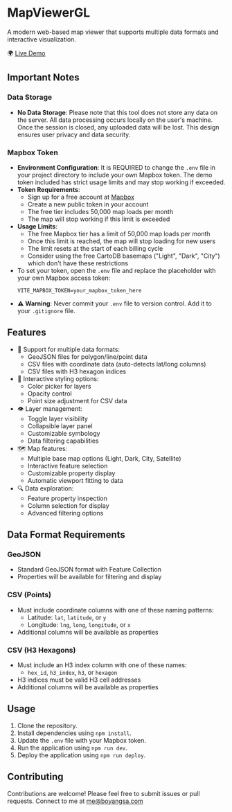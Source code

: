 # MapViewerGL

A modern web-based map viewer that supports multiple data formats and interactive visualization.

🌍 [Live Demo](https://bobsa514.github.io/mapviewer-gl/)

## Important Notes

### Data Storage
- **No Data Storage**: Please note that this tool does not store any data on the server. All data processing occurs locally on the user's machine. Once the session is closed, any uploaded data will be lost. This design ensures user privacy and data security.

### Mapbox Token
- **Environment Configuration**: It is REQUIRED to change the `.env` file in your project directory to include your own Mapbox token. The demo token included has strict usage limits and may stop working if exceeded.
- **Token Requirements**: 
  - Sign up for a free account at [Mapbox](https://www.mapbox.com/signup/)
  - Create a new public token in your account
  - The free tier includes 50,000 map loads per month
  - The map will stop working if this limit is exceeded
- **Usage Limits**:
  - The free Mapbox tier has a limit of 50,000 map loads per month
  - Once this limit is reached, the map will stop loading for new users
  - The limit resets at the start of each billing cycle
  - Consider using the free CartoDB basemaps ("Light", "Dark", "City") which don't have these restrictions
- To set your token, open the `.env` file and replace the placeholder with your own Mapbox access token:
  ```plaintext
  VITE_MAPBOX_TOKEN=your_mapbox_token_here
  ```
- **⚠️ Warning**: Never commit your `.env` file to version control. Add it to your `.gitignore` file.

## Features

- 📍 Support for multiple data formats:
  - GeoJSON files for polygon/line/point data
  - CSV files with coordinate data (auto-detects lat/long columns)
  - CSV files with H3 hexagon indices
- 🎨 Interactive styling options:
  - Color picker for layers
  - Opacity control
  - Point size adjustment for CSV data
- 👁️ Layer management:
  - Toggle layer visibility
  - Collapsible layer panel
  - Customizable symbology
  - Data filtering capabilities
- 🗺️ Map features:
  - Multiple base map options (Light, Dark, City, Satellite)
  - Interactive feature selection
  - Customizable property display
  - Automatic viewport fitting to data
- 🔍 Data exploration:
  - Feature property inspection
  - Column selection for display
  - Advanced filtering options

## Data Format Requirements

### GeoJSON
- Standard GeoJSON format with Feature Collection
- Properties will be available for filtering and display

### CSV (Points)
- Must include coordinate columns with one of these naming patterns:
  - Latitude: `lat`, `latitude`, or `y`
  - Longitude: `lng`, `long`, `longitude`, or `x`
- Additional columns will be available as properties

### CSV (H3 Hexagons)
- Must include an H3 index column with one of these names:
  - `hex_id`, `h3_index`, `h3`, or `hexagon`
- H3 indices must be valid H3 cell addresses
- Additional columns will be available as properties

## Usage
1. Clone the repository.
2. Install dependencies using `npm install`.
3. Update the `.env` file with your Mapbox token.
4. Run the application using `npm run dev`.
5. Deploy the application using `npm run deploy`.

## Contributing

Contributions are welcome! Please feel free to submit issues or pull requests.
Connect to me at <me@boyangsa.com>
